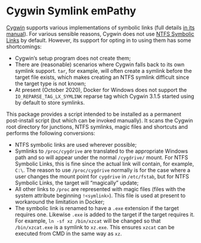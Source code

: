 Cygwin Symlink emPathy
======================

[Cygwin](https://cygwin.com) supports various implementations of symbolic links (full details [in
its manual](https://www.cygwin.com/cygwin-ug-net/using.html#pathnames-symlinks)). For various
sensible reasons, Cygwin does not use [NTFS Symbolic Links](https://docs.microsoft.com/en-us/windows/win32/fileio/symbolic-links)
by default. However, its support for opting in to using them has some shortcomings:

- Cygwin’s setup program does not create them;
- There are (reasonable) scenarios where Cygwin falls back to its own symlink support. `tar`, for
  example, will often create a symlink before the target file exists, which makes creating an NTFS
  symlink difficult since the target type is not known;
- At present (October 2020), Docker for Windows does not support the `IO_REPARSE_TAG_LX_SYMLINK`
  reparse tag which Cygwin 3.1.5 started using by default to store symlinks.

This package provides a script intended to be installed as a permanent post-install script (but
which can be invoked manually). It scans the Cygwin root directory for junctions, NTFS symlinks,
magic files and shortcuts and performs the following conversions:

- NTFS symbolic links are used wherever possible;
- Symlinks to `/proc/cygdrive` are translated to the appropriate Windows path and so will appear
  under the normal `/cygdrive/` mount. For NTFS Symbolic Links, this is fine since the actual link
  will contain, for example, `C:\`. The reason to use `/proc/cygdrive` normally is for the case
  where a user changes the mount point for `cygdrive` in `/etc/fstab`, but for NTFS Symbolic Links,
  the target will “magically” update;
- All other links to `/proc` are represented with magic files (files with the system attribute
  beginning `!<symlink>`). This file is used at present to workaround the limitation in Docker;
- The symbolic link is renamed to have a `.exe` extension if the target requires one. Likewise
  `.exe` is added to the target if the target requires it. For example, `ln -sf xz /bin/xzcat` will
  be changed so that `/bin/xzcat.exe` is a symlink to `xz.exe`. This ensures `xzcat` can be executed
  from CMD in the same way as `xz`.
